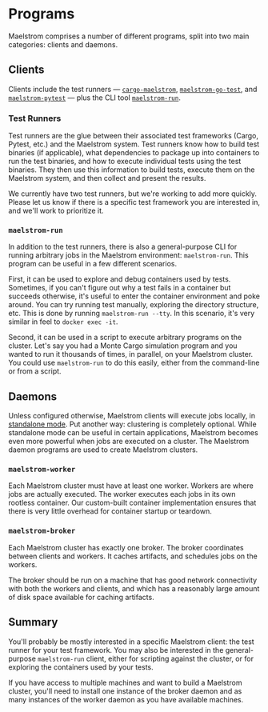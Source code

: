 # Programs

Maelstrom comprises a number of different programs, split into two main
categories: clients and daemons.

## Clients

Clients include the test runners &mdash;
[`cargo-maelstrom`](cargo-maelstrom.md), [`maelstrom-go-test`](go-test.md), and
[`maelstrom-pytest`](pytest.md) &mdash; plus the CLI tool
[`maelstrom-run`](run.md).

### Test Runners

Test runners are the glue between their associated test frameworks (Cargo,
Pytest, etc.) and the Maelstrom system. Test runners know how to build test
binaries (if applicable), what dependencies to package up into containers to
run the test binaries, and how to execute individual tests using the test
binaries. They then use this information to build tests, execute them on the
Maelstrom system, and then collect and present the results.

We currently have two test runners, but we're working to add more quickly.
Please let us know if there is a specific test framework you are interested in,
and we'll work to prioritize it.

### `maelstrom-run`

In addition to the test runners, there is also a general-purpose CLI for
running arbitrary jobs in the Maelstrom environment: `maelstrom-run`.
This program can be useful in a few different scenarios.

First, it can be used to explore and debug containers used by tests. Sometimes,
if you can't figure out why a test fails in a container but succeeds otherwise,
it's useful to enter the container environment and poke around. You can try
running test manually, exploring the directory structure, etc. This is done by
running `maelstrom-run --tty`. In this scenario, it's very similar in feel to
`docker exec -it`. 

Second, it can be used in a script to execute arbitrary programs on the
cluster. Let's say you had a Monte Cargo simulation program and you wanted to
run it thousands of times, in parallel, on your Maelstrom cluster. You could
use `maelstrom-run` to do this easily, either from the command-line or from a
script.

## Daemons

Unless configured otherwise, Maelstrom clients will execute jobs locally, in
[standalone mode](local-worker.md). Put another way: clustering is completely
optional. While standalone mode can be useful in certain applications,
Maelstrom becomes even more powerful when jobs are executed on a cluster. The
Maelstrom daemon programs are used to create Maelstrom clusters.

### `maelstrom-worker`

Each Maelstrom cluster must have at least one worker. Workers are where jobs
are actually executed. The worker executes each jobs in its own rootless
container. Our custom-built container implementation ensures that there is very
little overhead for container startup or teardown.

### `maelstrom-broker`

Each Maelstrom cluster has exactly one broker. The broker coordinates between
clients and workers. It caches artifacts, and schedules jobs on the workers.

The broker should be run on a machine that has good network connectivity with
both the workers and clients, and which has a reasonably large amount of disk
space available for caching artifacts.

## Summary

You'll probably be mostly interested in a specific Maelstrom client: the test
runner for your test framework. You may also be interested in the
general-purpose `maelstrom-run` client, either for scripting against the
cluster, or for exploring the containers used by your tests.

If you have access to multiple machines and want to build a Maelstrom cluster,
you'll need to install one instance of the broker daemon and as many instances
of the worker daemon as you have available machines.
